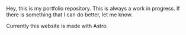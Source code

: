 Hey, this is my portfolio repository.
This is always a work in progress. If there is something that I can do better, let me know.

Currently this website is made with Astro.